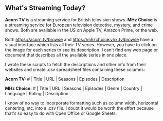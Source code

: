 ## What's Streaming Today?

**Acorn TV** is a streaming service for British television shows.
**MHz Choice** is a streaming service for European television
detective, mystery, and crime shows.  Both are available in the US
on Apple TV, Amazon Prime, or the web.

Both https://acorn.tv/browse and https://mhzchoice.vhx.tv/browse
have a visual interface which lists all their TV series. However,
you have to click on the image for each series to see its description.
I can't find any web page or document that describes all the available
series in one place.

I wrote these scripts to fetch the descriptions and other info from
their websites and create .csv spreadsheet files containing these
columns:

**Acorn TV:** # | Title | URL | Seasons | Episodes | Description

**MHz Choice:** # | Title | URL | Seasons | Episodes | Genre |
Country | Language | Rating | Description

I know of no way to incorporate formatting such as column width,
horizontal centering, etc. into a .csv file. I doubt it would be
worth the effort because that's so easy to do with Open Office or
Google Sheets.
